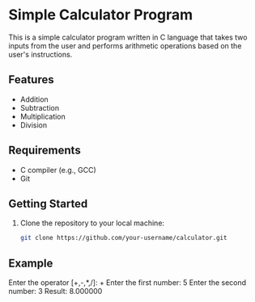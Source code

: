 # Simple Calculator Program
This is a simple calculator program written in C language that takes two inputs from the user and performs arithmetic operations based on the user's instructions.

## Features
- Addition
- Subtraction
- Multiplication
- Division

## Requirements
- C compiler (e.g., GCC)
- Git

## Getting Started
1. Clone the repository to your local machine:

   ```bash
   git clone https://github.com/your-username/calculator.git
   
## Example

Enter the operator [+,-,*,/]: +
Enter the first number: 5
Enter the second number: 3
Result: 8.000000
